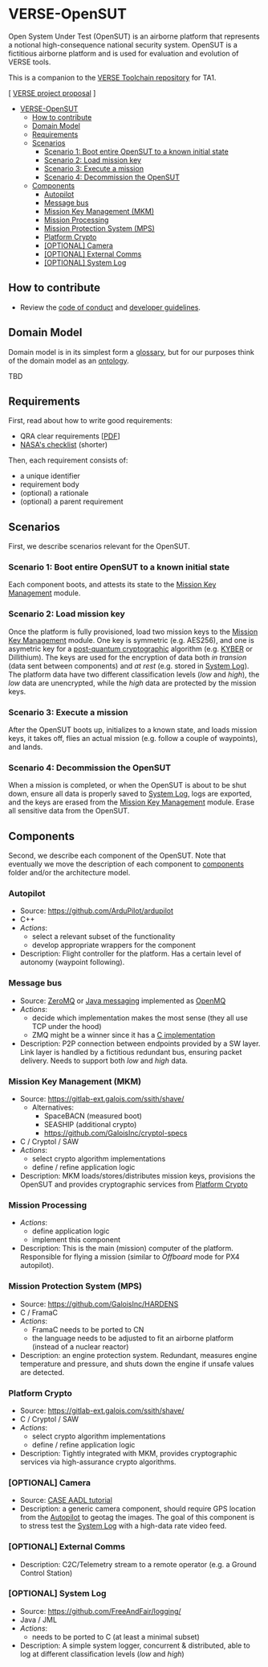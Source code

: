 # VERSE-OpenSUT

Open System Under Test (OpenSUT) is an airborne platform that represents a notional high-consequence national security system.
OpenSUT is a fictitious airborne platform and is used for evaluation and evolution of VERSE tools.

This is a companion to the [VERSE Toolchain
repository](https://github.com/GaloisInc/VERSE-Toolchain) for TA1.

[ [VERSE project proposal](https://drive.google.com/drive/u/0/folders/1S6wk-aXLZh_dNGU0IcKxB2tnXe5zjV1C) ]

- [VERSE-OpenSUT](#verse-opensut)
  - [How to contribute](#how-to-contribute)
  - [Domain Model](#domain-model)
  - [Requirements](#requirements)
  - [Scenarios](#scenarios)
    - [Scenario 1: Boot entire OpenSUT to a known initial state](#scenario-1-boot-entire-opensut-to-a-known-initial-state)
    - [Scenario 2: Load mission key](#scenario-2-load-mission-key)
    - [Scenario 3: Execute a mission](#scenario-3-execute-a-mission)
    - [Scenario 4: Decommission the OpenSUT](#scenario-4-decommission-the-opensut)
  - [Components](#components)
    - [Autopilot](#autopilot)
    - [Message bus](#message-bus)
    - [Mission Key Management (MKM)](#mission-key-management-mkm)
    - [Mission Processing](#mission-processing)
    - [Mission Protection System (MPS)](#mission-protection-system-mps)
    - [Platform Crypto](#platform-crypto)
    - [\[OPTIONAL\] Camera](#optional-camera)
    - [\[OPTIONAL\] External Comms](#optional-external-comms)
    - [\[OPTIONAL\] System Log](#optional-system-log)

## How to contribute

- Review the [code of conduct](CODE_OF_CONDUCT.md) and [developer guidelines](CONTRIBUTING.md).

## Domain Model

Domain model is in its simplest form a [glossary](https://en.wikipedia.org/wiki/Glossary), but for our purposes think of the domain model as an [ontology](https://en.wikipedia.org/wiki/Ontology_(information_science)).

TBD

## Requirements

First, read about how to write good requirements:
* QRA clear requirements [[PDF](./docs/QRA_Clear_Requirements.pdf)]
* [NASA's checklist](https://www.nasa.gov/reference/appendix-c-how-to-write-a-good-requirement/) (shorter)

Then, each requirement consists of:
* a unique identifier
* requirement body
* (optional) a rationale
* (optional) a parent requirement

## Scenarios

First, we describe scenarios relevant for the OpenSUT.

### Scenario 1: Boot entire OpenSUT to a known initial state

Each component boots, and attests its state to the [Mission Key Management](#mission-key-management-mkm-module) module.

### Scenario 2: Load mission key

Once the platform is fully provisioned, load two mission keys to the [Mission Key Management](#mission-key-management-mkm-module) module.
One key is symmetric (e.g. AES256), and one is asymetric key for a [post-quantum cryptographic](https://en.wikipedia.org/wiki/Post-quantum_cryptography) algorithm (e.g. [KYBER](https://en.wikipedia.org/wiki/Kyber) or Dillithium). The keys are used for the encryption of data both *in transion* (data sent between components) and *at rest* (e.g. stored in [System Log](#system-log)). The platform data have two different classification levels (*low* and *high*), the *low* data are unencrypted, while the *high* data are protected by the mission keys.

### Scenario 3: Execute a mission

After the OpenSUT boots up, initializes to a known state, and loads mission keys, it takes off, flies an actual mission (e.g. follow a couple of waypoints), and lands.

### Scenario 4: Decommission the OpenSUT

When a mission is completed, or when the OpenSUT is about to be shut down, ensure all data is properly saved to [System Log](#system-log), logs are exported, and the keys are erased from the [Mission Key Management](#mission-key-management-mkm-module) module. Erase all sensitive data from the OpenSUT.


## Components

Second, we describe each component of the OpenSUT. Note that eventually we move the description of each component to [components](./components/) folder and/or the architecture model.

### Autopilot

* Source: https://github.com/ArduPilot/ardupilot
* C++
* *Actions*:
  * select a relevant subset of the functionality
  * develop appropriate wrappers for the component
* Description: Flight controller for the platform. Has a certain level of autonomy (waypoint following).


### Message bus

* Source: [ZeroMQ](https://zeromq.org/) or [Java messaging](https://en.wikipedia.org/wiki/Jakarta_Messaging) implemented as [OpenMQ](https://javaee.github.io/openmq/)
* *Actions*:
  * decide which implementation makes the most sense (they all use TCP under the hood)
  * ZMQ might be a winner since it has a [C implementation](https://zeromq.org/languages/c/)
* Description: P2P connection between endpoints provided by a SW layer. Link layer is handled by a fictitious redundant bus, ensuring packet delivery. Needs to support both *low* and *high* data.

### Mission Key Management (MKM)

* Source: https://gitlab-ext.galois.com/ssith/shave/
  * Alternatives:
    * SpaceBACN (measured boot)
    * SEASHIP (additional crypto)
    * https://github.com/GaloisInc/cryptol-specs
* C / Cryptol / SAW
* *Actions*:
  * select crypto algorithm implementations
  * define / refine application logic
* Description: MKM loads/stores/distributes mission keys, provisions the OpenSUT and provides cryptographic services from [Platform Crypto](#platform-crypto)

### Mission Processing

* *Actions*:
  * define application logic
  * implement this component
* Description: This is the main (mission) computer of the platform. Responsible for flying a mission (similar to *Offboard* mode for PX4 autopilot).

### Mission Protection System (MPS)

* Source: https://github.com/GaloisInc/HARDENS
* C / FramaC
* *Actions*:
  * FramaC needs to be ported to CN
  * the language needs to be adjusted to fit an airborne platform (instead of a nuclear reactor)
* Description: an engine protection system. Redundant, measures engine temperature and pressure, and shuts down the engine if unsafe values are detected.


### Platform Crypto

* Source: https://gitlab-ext.galois.com/ssith/shave/
* C / Cryptol / SAW
* *Actions*:
  * select crypto algorithm implementations
  * define / refine application logic
* Description: Tightly integrated with MKM, provides cryptographic services via high-assurance crypto algorithms.

### [OPTIONAL] Camera

* Source: [CASE AADL tutorial](https://github.com/GaloisInc/CASE-AADL-Tutorial/tree/main)
* Description: a generic camera component, should require GPS location from the [Autopilot](#autopilot) to geotag the images. The goal of this component is to stress test the [System Log](#system-log) with a high-data rate video feed.

### [OPTIONAL] External Comms

* Description: C2C/Telemetry stream to a remote operator (e.g. a Ground Control Station)

### [OPTIONAL] System Log

* Source: https://github.com/FreeAndFair/logging/
* Java / JML
* *Actions*:
  * needs to be ported to C (at least a minimal subset)
* Description: A simple system logger, concurrent & distributed, able to log at different classification levels (*low* and *high*)
